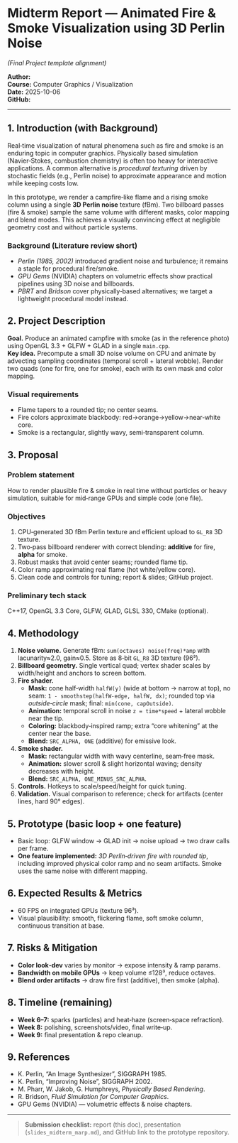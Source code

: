 # Midterm Report — Animated Fire & Smoke Visualization using 3D Perlin Noise
*(Final Project template alignment)*

**Author:** <Your Name>  
**Course:** Computer Graphics / Visualization  
**Date:** 2025-10-06  
**GitHub:** <replace with your repository URL>

---

## 1. Introduction (with Background)
Real‑time visualization of natural phenomena such as fire and smoke is an enduring topic in computer graphics. Physically based simulation (Navier‑Stokes, combustion chemistry) is often too heavy for interactive applications. A common alternative is *procedural texturing* driven by stochastic fields (e.g., Perlin noise) to approximate appearance and motion while keeping costs low.

In this prototype, we render a campfire‑like flame and a rising smoke column using a single **3D Perlin noise** texture (fBm). Two billboard passes (fire & smoke) sample the same volume with different masks, color mapping and blend modes. This achieves a visually convincing effect at negligible geometry cost and without particle systems.

### Background (Literature review short)
- *Perlin (1985, 2002)* introduced gradient noise and turbulence; it remains a staple for procedural fire/smoke.
- *GPU Gems* (NVIDIA) chapters on volumetric effects show practical pipelines using 3D noise and billboards.
- *PBRT* and *Bridson* cover physically‑based alternatives; we target a lightweight procedural model instead.

## 2. Project Description
**Goal.** Produce an animated campfire with smoke (as in the reference photo) using OpenGL 3.3 + GLFW + GLAD in a single `main.cpp`.  
**Key idea.** Precompute a small 3D noise volume on CPU and animate by advecting sampling coordinates (temporal scroll + lateral wobble). Render two quads (one for fire, one for smoke), each with its own mask and color mapping.

### Visual requirements
- Flame tapers to a rounded tip; no center seams.  
- Fire colors approximate blackbody: red→orange→yellow→near‑white core.  
- Smoke is a rectangular, slightly wavy, semi‑transparent column.

## 3. Proposal
### Problem statement
How to render plausible fire & smoke in real time without particles or heavy simulation, suitable for mid‑range GPUs and simple code (one file).

### Objectives
1. CPU‑generated 3D fBm Perlin texture and efficient upload to `GL_R8` 3D texture.  
2. Two‑pass billboard renderer with correct blending: **additive** for fire, **alpha** for smoke.  
3. Robust masks that avoid center seams; rounded flame tip.  
4. Color ramp approximating real flame (hot white/yellow core).  
5. Clean code and controls for tuning; report & slides; GitHub project.

### Preliminary tech stack
C++17, OpenGL 3.3 Core, GLFW, GLAD, GLSL 330, CMake (optional).

## 4. Methodology
1. **Noise volume.** Generate fBm: `sum(octaves) noise(freq)*amp` with lacunarity≈2.0, gain≈0.5. Store as 8‑bit `GL_R8` 3D texture (96³).  
2. **Billboard geometry.** Single vertical quad; vertex shader scales by width/height and anchors to screen bottom.  
3. **Fire shader.**
   - **Mask:** cone half‑width `halfW(y)` (wide at bottom → narrow at top), no seam: `1 - smoothstep(halfW-edge, halfW, dx)`; rounded top via *outside‑circle* mask; final: `min(cone, capOutside)`.
   - **Animation:** temporal scroll in noise `z = time*speed` + lateral wobble near the tip.
   - **Coloring:** blackbody‑inspired ramp; extra “core whitening” at the center near the base.
   - **Blend:** `SRC_ALPHA, ONE` (additive) for emissive look.
4. **Smoke shader.**
   - **Mask:** rectangular width with wavy centerline, seam‑free mask.  
   - **Animation:** slower scroll & slight horizontal waving; density decreases with height.  
   - **Blend:** `SRC_ALPHA, ONE_MINUS_SRC_ALPHA`.
5. **Controls.** Hotkeys to scale/speed/height for quick tuning.  
6. **Validation.** Visual comparison to reference; check for artifacts (center lines, hard 90° edges).

## 5. Prototype (basic loop + one feature)
- Basic loop: GLFW window → GLAD init → noise upload → two draw calls per frame.  
- **One feature implemented:** *3D Perlin‑driven fire with rounded tip*, including improved physical color ramp and no seam artifacts. Smoke uses the same noise with different mapping.

## 6. Expected Results & Metrics
- 60 FPS on integrated GPUs (texture 96³).  
- Visual plausibility: smooth, flickering flame, soft smoke column, continuous transition at base.

## 7. Risks & Mitigation
- **Color look‑dev** varies by monitor → expose intensity & ramp params.  
- **Bandwidth on mobile GPUs** → keep volume ≤128³, reduce octaves.  
- **Blend order artifacts** → draw fire first (additive), then smoke (alpha).

## 8. Timeline (remaining)
- **Week 6–7:** sparks (particles) and heat‑haze (screen‑space refraction).  
- **Week 8:** polishing, screenshots/video, final write‑up.  
- **Week 9:** final presentation & repo cleanup.

## 9. References
- K. Perlin, “An Image Synthesizer”, SIGGRAPH 1985.  
- K. Perlin, “Improving Noise”, SIGGRAPH 2002.  
- M. Pharr, W. Jakob, G. Humphreys, *Physically Based Rendering*.  
- R. Bridson, *Fluid Simulation for Computer Graphics*.  
- GPU Gems (NVIDIA) — volumetric effects & noise chapters.

---

> **Submission checklist:** report (this doc), presentation (`slides_midterm_marp.md`), and GitHub link to the prototype repository.
